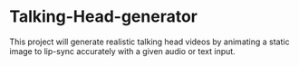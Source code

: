 # Talking-Head-generator
This project will generate realistic talking head videos by animating a static image to lip-sync accurately with a given audio or text input. 
